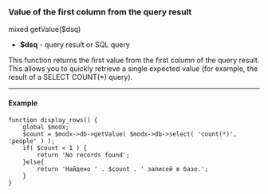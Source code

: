 ### Value of the first column from the query result

mixed getValue($dsq)

* **$dsq** - query result or SQL query

This function returns the first value from the first column of the query result. This allows you to quickly retrieve a single expected value (for example, the result of a SELECT COUNT(*) query).

***

#### Example
```
function display_rows() {  
	global $modx;  
	$count = $modx->db->getValue( $modx->db->select( 'count(*)', 'people' ) );   		
	if( $count < 1 ) {  
		return 'No records found';  
	}else{  
		return 'Найдено ' . $count . ' записей в базе.';  
	}  
}
```
